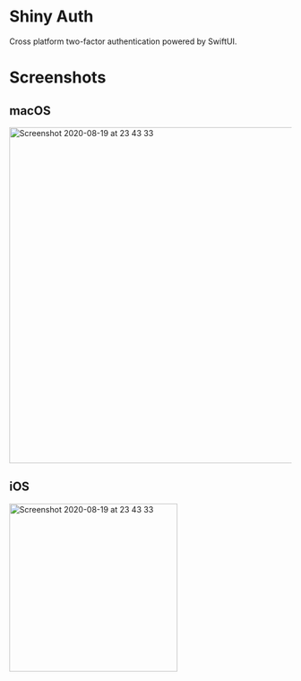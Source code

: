 # Shiny Auth

Cross platform two-factor authentication powered by SwiftUI.

# Screenshots

## macOS

<img width="600" alt="Screenshot 2020-08-19 at 23 43 33" src="https://user-images.githubusercontent.com/7985149/90692719-df157d80-e275-11ea-8d1a-037e1683f04d.png">

## iOS

<img width="300" alt="Screenshot 2020-08-19 at 23 43 33" src="https://user-images.githubusercontent.com/7985149/90694325-bf338900-e278-11ea-801e-953360d97c61.png">
